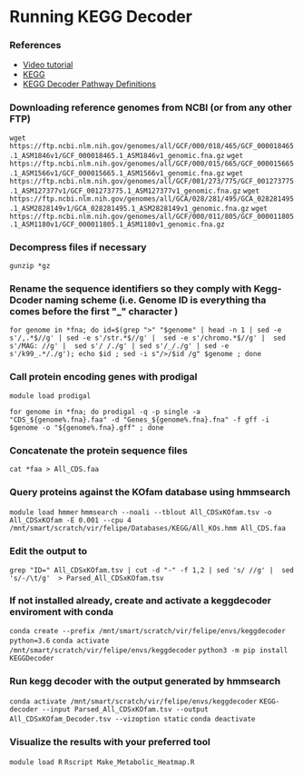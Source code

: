 # Running KEGG Decoder

### References
- [Video tutorial](https://youtu.be/1v4UzjE7K2g?t=962)
- [KEGG](https://www.genome.jp/kegg/)
- [KEGG Decoder Pathway Definitions](https://github.com/bjtully/BioData/blob/master/KEGGDecoder/KOALA_definitions.txt)

### Downloading reference genomes from NCBI (or from any other FTP)
`wget https://ftp.ncbi.nlm.nih.gov/genomes/all/GCF/000/018/465/GCF_000018465.1_ASM1846v1/GCF_000018465.1_ASM1846v1_genomic.fna.gz`
`wget https://ftp.ncbi.nlm.nih.gov/genomes/all/GCF/000/015/665/GCF_000015665.1_ASM1566v1/GCF_000015665.1_ASM1566v1_genomic.fna.gz`
`wget https://ftp.ncbi.nlm.nih.gov/genomes/all/GCF/001/273/775/GCF_001273775.1_ASM127377v1/GCF_001273775.1_ASM127377v1_genomic.fna.gz`
`wget https://ftp.ncbi.nlm.nih.gov/genomes/all/GCA/028/281/495/GCA_028281495.1_ASM2828149v1/GCA_028281495.1_ASM2828149v1_genomic.fna.gz`
`wget https://ftp.ncbi.nlm.nih.gov/genomes/all/GCF/000/011/805/GCF_000011805.1_ASM1180v1/GCF_000011805.1_ASM1180v1_genomic.fna.gz`

### Decompress files if necessary
`gunzip *gz`

### Rename the sequence identifiers so they comply with Kegg-Dcoder naming scheme (i.e. Genome ID is everything tha comes before the first "_" character )
`for genome in *fna; do id=$(grep ">" "$genome" | head -n 1 | sed -e s'/,.*$//g' | sed -e s'/str.*$//g' |  sed -e s'/chromo.*$//g' |  sed s'/MAG: //g' |  sed s'/ /./g' | sed s'/_/./g' | sed -e s'/k99_.*/./g'); echo $id ; sed -i s"/>/$id /g" $genome ; done`

### Call protein encoding genes with prodigal
`module load prodigal`

`for genome in *fna; do prodigal -q -p single -a "CDS_${genome%.fna}.faa" -d "Genes_${genome%.fna}.fna" -f gff -i $genome -o "${genome%.fna}.gff" ; done`

### Concatenate the protein sequence files

`cat *faa > All_CDS.faa`

### Query proteins against the KOfam database using hmmsearch
`module load hmmer`
`hmmsearch --noali --tblout All_CDSxKOfam.tsv -o All_CDSxKOfam -E 0.001 --cpu 4 /mnt/smart/scratch/vir/felipe/Databases/KEGG/All_KOs.hmm All_CDS.faa`

### Edit the output to
`grep "ID=" All_CDSxKOfam.tsv | cut -d "-" -f 1,2 | sed 's/ //g' |  sed 's/-/\t/g'  > Parsed_All_CDSxKOfam.tsv`

### If not installed already, create and activate a keggdecoder enviroment with conda
`conda create --prefix /mnt/smart/scratch/vir/felipe/envs/keggdecoder python=3.6`
`conda activate /mnt/smart/scratch/vir/felipe/envs/keggdecoder`
`python3 -m pip install KEGGDecoder`

### Run kegg decoder with the output generated by hmmsearch
`conda activate /mnt/smart/scratch/vir/felipe/envs/keggdecoder`
`KEGG-decoder --input Parsed_All_CDSxKOfam.tsv --output All_CDSxKOfam_Decoder.tsv --vizoption static`
`conda deactivate`

### Visualize the results with your preferred tool
`module load R`
`Rscript Make_Metabolic_Heatmap.R`